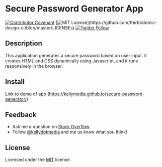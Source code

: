 # Secure Password Generator App

[![Contributor Covenant](https://img.shields.io/badge/Contributor%20Covenant-v2.0%20adopted-ff69b4.svg)](code_of_conduct.md) [![MIT License](https://img.shields.io/apm/l/atomic-design-ui.svg?)](https://github.com/tterb/atomic-design-ui/blob/master/LICENSEs) [![Twitter Follow](https://img.shields.io/twitter/follow/kellydotmedia?style=social)](https://twitter.com/kellydotmedia)

## Description

This application generates a secure password based on user input. It creates HTML and CSS dynamically using Javascript, and it runs responsively in the browser.

## Install

Link to demo of app
(https://kellymedia.github.io/secure-password-generator/)

## Feedback

- Ask me a question on [Stack Overflow](https://stackoverflow.com/users/13296428/kellydotmedia)
- Follow [@kellydotmedia](https://twitter.com/kellydotmedia) and me us know what you think!

## License

Licensed under the [MIT](LICENSE.txt) license.